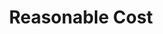 ---
order: 3
icon: ""
title: "Reasonable Cost"
paragraph01: "Competitive pricing, with more than 15 years’ experience specialising in London Office Cleaning, we have established itself as a leading light in the industry. With 95% client retention rates and over 500 customers on our books, we have no interest in inflated prices.  Our efficient cleaning practices and significant purchasing power benefit customers through savings on services and supplies, but with no reduction in quality!"
paragraph02: ""
paragraph03: ""
---